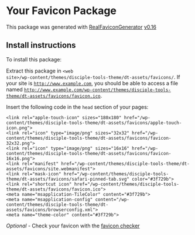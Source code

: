 # Your Favicon Package

This package was generated with [RealFaviconGenerator](https://realfavicongenerator.net/) [v0.16](https://realfavicongenerator.net/change_log#v0.16)

## Install instructions

To install this package:

Extract this package in <code>&lt;web site&gt;/wp-content/themes/disciple-tools-theme/dt-assets/favicons/</code>. If your site is <code>http://www.example.com</code>, you should be able to access a file named <code>http://www.example.com/wp-content/themes/disciple-tools-theme/dt-assets/favicons/favicon.ico</code>.

Insert the following code in the `head` section of your pages:

    <link rel="apple-touch-icon" sizes="180x180" href="/wp-content/themes/disciple-tools-theme/dt-assets/favicons/apple-touch-icon.png">
    <link rel="icon" type="image/png" sizes="32x32" href="/wp-content/themes/disciple-tools-theme/dt-assets/favicons/favicon-32x32.png">
    <link rel="icon" type="image/png" sizes="16x16" href="/wp-content/themes/disciple-tools-theme/dt-assets/favicons/favicon-16x16.png">
    <link rel="manifest" href="/wp-content/themes/disciple-tools-theme/dt-assets/favicons/site.webmanifest">
    <link rel="mask-icon" href="/wp-content/themes/disciple-tools-theme/dt-assets/favicons/safari-pinned-tab.svg" color="#3f729b">
    <link rel="shortcut icon" href="/wp-content/themes/disciple-tools-theme/dt-assets/favicons/favicon.ico">
    <meta name="msapplication-TileColor" content="#3f729b">
    <meta name="msapplication-config" content="/wp-content/themes/disciple-tools-theme/dt-assets/favicons/browserconfig.xml">
    <meta name="theme-color" content="#3f729b">

*Optional* - Check your favicon with the [favicon checker](https://realfavicongenerator.net/favicon_checker)
